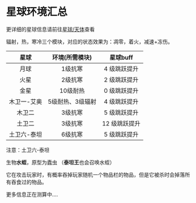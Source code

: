 # 星球环境汇总

更详细的星球信息请前往[星球/天体](slimefun/Galacifun/celestialboby/0.md)查看

辐射，热，寒冷三个模块，对应的状态效果为：凋零，着火，减速+冻伤。

|    星球     |  环境(所需模块)  |   星球buff    |
| :---------: | :--------------: | :-----------: |
|    月球     |     1级抗寒      | 4 级跳跃提升  |
|    火星     |     2级抗寒      | 2 级跳跃提升  |
|    金星     |     10级耐热     | 0 级跳跃提升  |
| 木卫一-艾奥 | 5级耐热、3级辐射 | 4 级跳跃提升  |
|   木卫二    |     3级抗寒      | 5 级跳跃提升  |
|   土卫二    |     3级抗寒      | 12 级跳跃提升 |
| 土卫六-泰坦 |     6级抗寒      | 5 级跳跃提升  |

注意：土卫六-泰坦

生物**水蛭**，原型为蠹虫 （**泰坦王**也会召唤水蛭）

它在攻击玩家时，有概率吞掉玩家随机一个物品栏的物品，但是它被杀时会掉落所有吞食过的物品。

更多信息正在测算中....